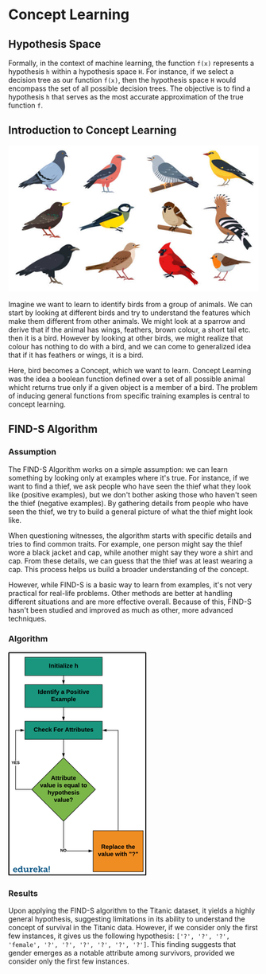 # Concept Learning

## Hypothesis Space

Formally, in the context of machine learning, the function ```f(x)``` represents a hypothesis ```h```  within a hypothesis space ```H```. For instance, if we select a decision tree as our function ```f(x)```, then the hypothesis space ```H``` would encompass the set of all possible decision trees. The objective is to find a hypothesis ```h``` that serves as the most accurate approximation of the true function ```f```.

## Introduction to Concept Learning

<img src="../assets/img/birds-concept.png" alt="birds-concept">

Imagine we want to learn to identify birds from a group of animals. We can start by looking at different birds and try to understand the features which make them different from other animals. We might look at a sparrow and derive that if the animal has wings, feathers, brown colour, a short tail etc. then it is a bird. However by looking at other birds, we might realize that colour has nothing to do with a bird, and we can come to generalized idea that if it has feathers or wings, it is a bird.

Here, bird becomes a Concept, which we want to learn. Concept Learning was the idea a boolean function defined over a set of all possible animal whicht returns true only if a given object is a member of a bird. The problem of inducing general functions from specific training examples is central to concept learning.

## FIND-S Algorithm

### Assumption

The FIND-S Algorithm works on a simple assumption: we can learn something by looking only at examples where it's true. For instance, if we want to find a thief, we ask people who have seen the thief what they look like (positive examples), but we don't bother asking those who haven't seen the thief (negative examples). By gathering details from people who have seen the thief, we try to build a general picture of what the thief might look like.

When questioning witnesses, the algorithm starts with specific details and tries to find common traits. For example, one person might say the thief wore a black jacket and cap, while another might say they wore a shirt and cap. From these details, we can guess that the thief was at least wearing a cap. This process helps us build a broader understanding of the concept.

However, while FIND-S is a basic way to learn from examples, it's not very practical for real-life problems. Other methods are better at handling different situations and are more effective overall. Because of this, FIND-S hasn't been studied and improved as much as other, more advanced techniques.

### Algorithm

<img src="../assets/img/find-s.png" alt="find-s">

### Results

Upon applying the FIND-S algorithm to the Titanic dataset, it yields a highly general hypothesis, suggesting limitations in its ability to understand the concept of survival in the Titanic data. However, if we consider only the first few instances, it gives us the following hypothesis: `['?', '?', '?', 'female', '?', '?', '?', '?', '?', '?']`. This finding suggests that gender emerges as a notable attribute among survivors, provided we consider only the first few instances.